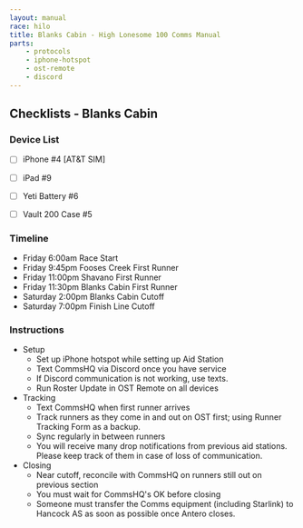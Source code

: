 ```yaml
---
layout: manual
race: hilo
title: Blanks Cabin - High Lonesome 100 Comms Manual
parts:
    - protocols
    - iphone-hotspot
    - ost-remote
    - discord
---
```


## Checklists - Blanks Cabin

### Device List
- [ ] iPhone #4 [AT&T SIM]
- [ ] iPad #9
- [ ] Yeti Battery #6
- [ ] Vault 200 Case #5


### Timeline

- Friday 6:00am Race Start
- Friday 9:45pm Fooses Creek First Runner
- Friday 11:00pm Shavano First Runner
- Friday 11:30pm Blanks Cabin First Runner
- Saturday 2:00pm Blanks Cabin Cutoff
- Saturday 7:00pm Finish Line Cutoff

### Instructions

- Setup
  - Set up iPhone hotspot while setting up Aid Station
  - Text CommsHQ via Discord once you have service
  - If Discord communication is not working, use texts.
  - Run Roster Update in OST Remote on all devices
- Tracking
  - Text CommsHQ when first runner arrives
  - Track runners as they come in and out on OST first; using Runner Tracking Form as a backup.
  - Sync regularly in between runners
  - You will receive many drop notifications from previous aid stations. Please keep track of them in case of loss of communication.
- Closing
  - Near cutoff, reconcile with CommsHQ on runners still out on previous section
  - You must wait for CommsHQ's OK before closing
  - Someone must transfer the Comms equipment (including Starlink) to Hancock AS as soon as possible once Antero closes.